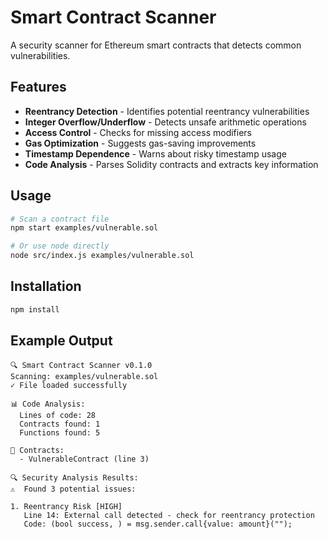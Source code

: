 # Smart Contract Scanner

A security scanner for Ethereum smart contracts that detects common vulnerabilities.

## Features
- **Reentrancy Detection** - Identifies potential reentrancy vulnerabilities
- **Integer Overflow/Underflow** - Detects unsafe arithmetic operations
- **Access Control** - Checks for missing access modifiers
- **Gas Optimization** - Suggests gas-saving improvements
- **Timestamp Dependence** - Warns about risky timestamp usage
- **Code Analysis** - Parses Solidity contracts and extracts key information

## Usage
```bash
# Scan a contract file
npm start examples/vulnerable.sol

# Or use node directly
node src/index.js examples/vulnerable.sol
```

## Installation
```bash
npm install
```

## Example Output
```
🔍 Smart Contract Scanner v0.1.0
Scanning: examples/vulnerable.sol
✓ File loaded successfully

📊 Code Analysis:
  Lines of code: 28
  Contracts found: 1
  Functions found: 5

📝 Contracts:
  - VulnerableContract (line 3)

🔍 Security Analysis Results:
⚠️  Found 3 potential issues:

1. Reentrancy Risk [HIGH]
   Line 14: External call detected - check for reentrancy protection
   Code: (bool success, ) = msg.sender.call{value: amount}("");
```